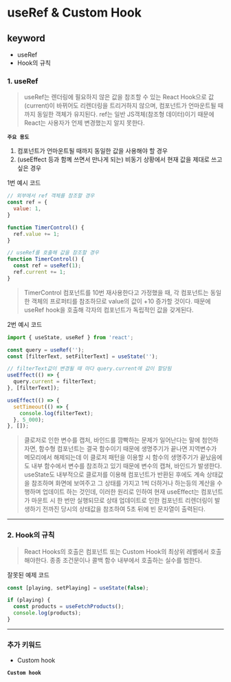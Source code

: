 # useRef & Custom Hook

## keyword

- useRef
- Hook의 규칙

### 1. useRef

> useRef는 렌더링에 필요하지 않은 값을 참조할 수 있는 React Hook으로
> 값(current)이 바뀌어도 리렌더링을 트리거하지 않으며, 컴포넌트가 언마운트될 때까지 동일한 객체가 유지된다.
> ref는 일반 JS객체(참조형 데이터)이기 때문에 React는 사용자가 언제 변경했는지 알지 못한다.

**`주요 용도`**

1. 컴포넌트가 언마운트될 때까지 동일한 값을 사용해야 할 경우
2. (useEffect 등과 함꼐 쓰면서 만나게 되는) 비동기 상황에서 현재 값을 제대로 쓰고 싶은 경우

1번 예시 코드

```jsx
// 외부에서 ref 객체를 참조할 경우
const ref = {
  value: 1,
}

function TimerControl() {
  ref.value += 1;
}

// useRef를 호출해 값을 참조할 경우
function TimerControl() {
  const ref = useRef(1);
  ref.current += 1;
}
```

> TimerControl 컴포넌트를 10번 재사용한다고 가정했을 때, 각 컴포넌트는 동일한 객체의 프로퍼티를 참조하므로 value의 값이 +10 증가할 것이다. 때문에 useRef hook을 호출해 각자의 컴포넌트가 독립적인 값을 갖게된다.

2번 예시 코드

```jsx
import { useState, useRef } from 'react';

const query = useRef('');
const [filterText, setFilterText] = useState('');

// filterText값이 변경될 때 마다 query.current에 값이 할당됨
useEffect(() => {
  query.current = filterText;
}, [filterText]);

useEffect(() => {
  setTimeout(() => {
    console.log(filterText);
  }, 5_000);
}, []);
```

> 클로저로 인한 변수를 캡처, 바인드를 깜빡하는 문제가 일어난다는 말에 첨언하자면, 함수형 컴포넌트는 결국 함수이기 때문에 생명주기가 끝나면 지역변수가 메모리에서 해제되는데 이 클로저 패턴을 이용할 시 함수의 생명주기가 끝났음에도 내부 함수에서 변수를 참조하고 있기 때문에 변수의 캡쳐, 바인드가 발생한다. useState도 내부적으로 클로저를 이용해 컴포넌트가 반환된 후에도 계속 상태값을 참조하며 화면에 보여주고 그 상태를 가지고 1씩 더하거나 하는등의 계산을 수행하며 업데이트 하는 것인데, 이러한 원리로 인하여 현재 useEffect는 컴포넌트가 마운트 시 한 번만 실행되므로 상태 업데이트로 인한 컴포넌트 리렌더링이 발생하기 전까진 당시의 상태값을 참조하여 5초 뒤에 빈 문자열이 출력된다.

---

### 2. Hook의 규칙

> React Hooks의 호출은 컴포넌트 또는 Custom Hook의 최상위 레벨에서 호출해야한다.
> 종종 조건문이나 콜백 함수 내부에서 호출하는 실수를 범한다.

잘못된 예제 코드

```jsx
const [playing, setPlaying] = useState(false);

if (playing) {
  const products = useFetchProducts();
  console.log(products);
}
```

---

### 추가 키워드

- Custom hook

**`Custom hook`**
